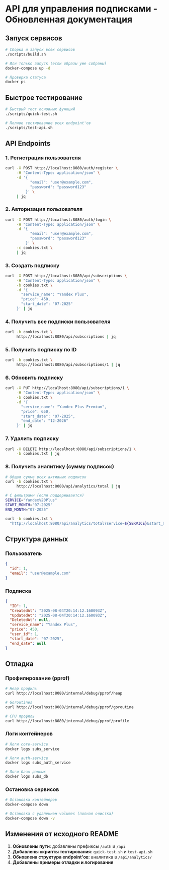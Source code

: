 # API для управления подписками - Обновленная документация

## Запуск сервисов
```bash
# Сборка и запуск всех сервисов
./scripts/build.sh

# Или только запуск (если образы уже собраны)
docker-compose up -d

# Проверка статуса
docker ps
```

## Быстрое тестирование
```bash
# Быстрый тест основных функций
./scripts/quick-test.sh

# Полное тестирование всех endpoint'ов
./scripts/test-api.sh
```

## API Endpoints

### 1. Регистрация пользователя
```bash
curl -X POST http://localhost:8080/auth/register \
     -H "Content-Type: application/json" \
     -d '{
           "email": "user@example.com",
           "password": "password123"
         }' \
     | jq
```

### 2. Авторизация пользователя
```bash
curl -X POST http://localhost:8080/auth/login \
     -H "Content-Type: application/json" \
     -d '{
           "email": "user@example.com",
           "password": "password123"
         }' \
     -c cookies.txt \
     | jq
```

### 3. Создать подписку
```bash
curl -X POST http://localhost:8080/api/subscriptions \
     -H "Content-Type: application/json" \
     -b cookies.txt \
     -d '{
       "service_name": "Yandex Plus",
       "price": 450,
       "start_date": "07-2025"
     }' | jq
```

### 4. Получить все подписки пользователя
```bash
curl -b cookies.txt \
     http://localhost:8080/api/subscriptions | jq
```

### 5. Получить подписку по ID
```bash
curl -b cookies.txt \
     http://localhost:8080/api/subscriptions/1 | jq
```

### 6. Обновить подписку
```bash
curl -X PUT http://localhost:8080/api/subscriptions/1 \
     -H "Content-Type: application/json" \
     -b cookies.txt \
     -d '{
       "service_name": "Yandex Plus Premium",
       "price": 650,
       "start_date": "07-2025",
       "end_date": "12-2026"
     }' | jq
```

### 7. Удалить подписку
```bash
curl -X DELETE http://localhost:8080/api/subscriptions/1 \
     -b cookies.txt | jq
```

### 8. Получить аналитику (сумму подписок)
```bash
# Общая сумма всех активных подписок
curl -b cookies.txt \
     http://localhost:8080/api/analytics/total | jq

# С фильтрами (если поддерживается)
SERVICE="Yandex%20Plus"
START_MONTH="07-2025"
END_MONTH="07-2025"

curl -b cookies.txt \
  "http://localhost:8080/api/analytics/total?service=${SERVICE}&start_month=${START_MONTH}&end_month=${END_MONTH}" | jq
```

## Структура данных

### Пользователь
```json
{
  "id": 1,
  "email": "user@example.com"
}
```

### Подписка
```json
{
  "ID": 1,
  "CreatedAt": "2025-08-04T20:14:12.160093Z",
  "UpdatedAt": "2025-08-04T20:14:12.160093Z",
  "DeletedAt": null,
  "service_name": "Yandex Plus",
  "price": 450,
  "user_id": 1,
  "start_date": "07-2025",
  "end_date": null
}
```

## Отладка

### Профилирование (pprof)
```bash
# Heap профиль
curl http://localhost:8080/internal/debug/pprof/heap

# Goroutines
curl http://localhost:8080/internal/debug/pprof/goroutine

# CPU профиль
curl http://localhost:8080/internal/debug/pprof/profile
```

### Логи контейнеров
```bash
# Логи core-service
docker logs subs_service

# Логи auth-service
docker logs subs_auth_service

# Логи базы данных
docker logs subs_db
```

### Остановка сервисов
```bash
# Остановка контейнеров
docker-compose down

# Остановка с удалением volumes (полная очистка)
docker-compose down -v
```

## Изменения от исходного README

1. **Обновлены пути**: добавлены префиксы `/auth` и `/api`
2. **Добавлены скрипты тестирования**: `quick-test.sh` и `test-api.sh`
3. **Обновлена структура endpoint'ов**: аналитика в `/api/analytics/`
4. **Добавлены примеры отладки и логирования**